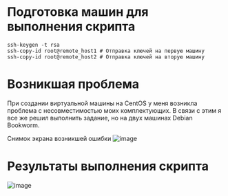 # Подготовка машин для выполнения скрипта
```
ssh-keygen -t rsa
ssh-copy-id root@remote_host1 # Отправка ключей на первую машину
ssh-copy-id root@remote_host2 # Отправка ключей на вторую машину
```
# Возникшая проблема
При создании виртуальной машины на CentOS у меня возникла проблема с несовместимостью моих комплектующих. 
В связи с этим я все же решил выполнить задание, но на двух машинах Debian Bookworm.

Снимок экрана возникшей ошибки
![image](https://github.com/user-attachments/assets/2e5a5f76-8432-4c20-9678-853820451f8e)
# Результаты выполнения скрипта
![image](https://github.com/user-attachments/assets/056ddbb4-2fd3-449a-9b35-0a56ebd9f868)

